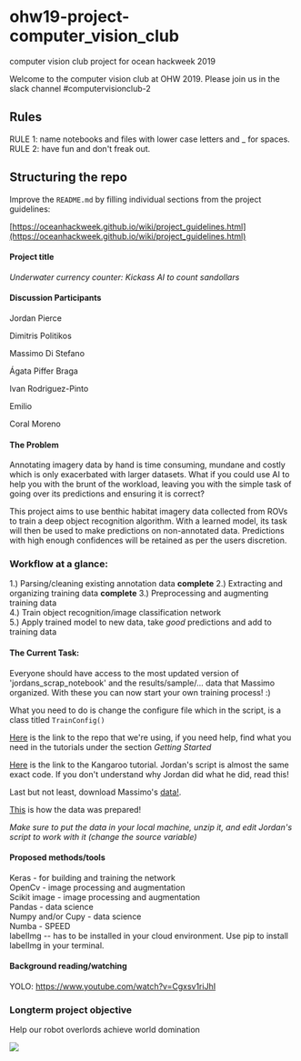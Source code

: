 # ohw19-project-computer_vision_club
computer vision club project for ocean hackweek 2019

Welcome to the computer vision club at OHW 2019. Please join us in the slack channel #computervisionclub-2

## Rules
RULE 1: name notebooks and files with lower case letters and _ for spaces.  
RULE 2: have fun and don't freak out.

## Structuring the repo

Improve the `README.md` by filling individual sections from the project guidelines:

[https://oceanhackweek.github.io/wiki/project_guidelines.html](https://oceanhackweek.github.io/wiki/project_guidelines.html)

#### Project title

*Underwater currency counter: Kickass AI to count sandollars*

#### Discussion Participants

Jordan Pierce  

Dimitris Politikos  

Massimo Di Stefano

Ágata Piffer Braga

Ivan Rodriguez-Pinto

Emilio

Coral Moreno  


#### The Problem

Annotating imagery data by hand is time consuming, mundane and costly which is only exacerbated with larger datasets. What if you could use AI to help you with the brunt of the workload, leaving you with the simple task of going over its predictions and ensuring it is correct?

This project aims to use benthic habitat imagery data collected from ROVs to train a deep object recognition algorithm. With a learned model, its task will then be used to make predictions on non-annotated data. Predictions with high enough confidences will be retained as per the users discretion.

### Workflow at a glance:

1.) Parsing/cleaning existing annotation data   __complete__
2.) Extracting and organizing training data   __complete__
3.) Preprocessing and augmenting training data   
4.) Train object recognition/image classification network  
5.) Apply trained model to new data, take *good* predictions and add to training data  


#### The Current Task:    

Everyone should have access to the most updated version of 'jordans_scrap_notebook' and the results/sample/... data that Massimo organized. With these you can now start your own training process! :)

What you need to do is change the configure file which in the script, is a class titled `TrainConfig()`

[Here](https://github.com/matterport/Mask_RCNN) is the link to the repo that we're using, if you need help, find what you need in the tutorials under the section *Getting Started*

[Here](https://machinelearningmastery.com/how-to-train-an-object-detection-model-with-keras/) is the link to the Kangaroo tutorial. Jordan's script is almost the same exact code. If you don't understand why Jordan did what he did, read this!  

Last but not least, download Massimo's [data!](https://drive.google.com/file/d/1q_FanEMUwS2qT6w9i0sUR_FyYhh4P8IB/view?usp=sharing).

[This](https://gist.github.com/21c99f12f286cb84f6abd025d299a800) is how the data was prepared!

*Make sure to put the data in your local machine, unzip it, and edit Jordan's script to work with it (change the source variable)*

#### Proposed methods/tools

Keras - for building and training the network   
OpenCv - image processing and augmentation  
Scikit image - image processing and augmentation  
Pandas - data science  
Numpy and/or Cupy - data science  
Numba - SPEED  
labelImg -- has to be installed in your cloud environment. Use pip to install labelImg in your terminal. 

#### Background reading/watching

YOLO: https://www.youtube.com/watch?v=Cgxsv1riJhI   

### Longterm project objective 
  
Help our robot overlords achieve world domination

![](robot_overlord.gif)


